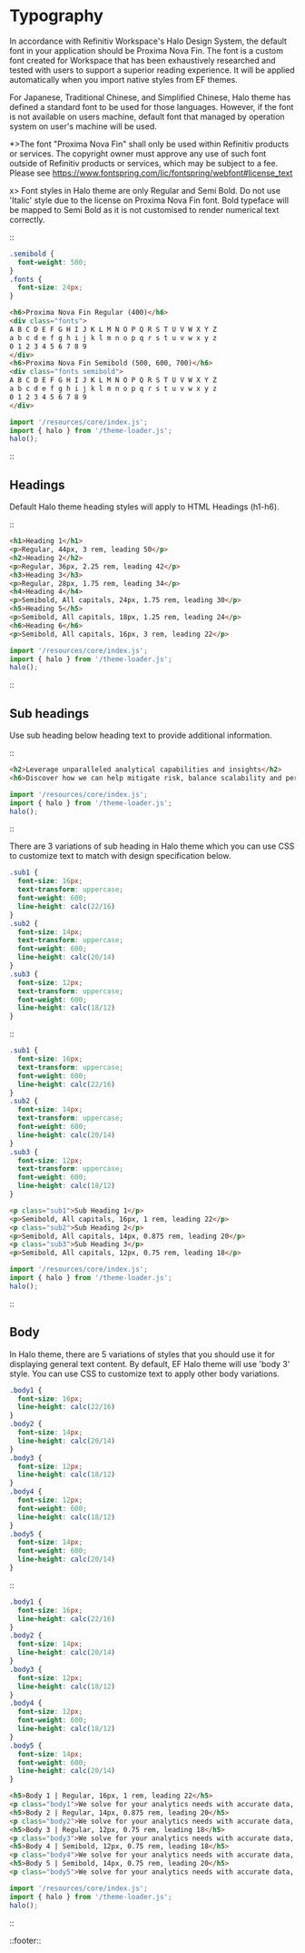 <!--
type: page
title: Typography
location: ./styles/typography
layout: default
-->

# Typography

In accordance with Refinitiv Workspace's Halo Design System, the default font in your application should be Proxima Nova Fin. The font is a custom font created for Workspace that has been exhaustively researched and tested with users to support a superior reading experience. It will be applied automatically when you import native styles from EF themes.

For Japanese, Traditional Chinese, and Simplified Chinese, Halo theme has defined a standard font to be used for those languages. However, if the font is not available on users machine, default font that managed by operation system on user's machine will be used.

*>The font "Proxima Nova Fin" shall only be used within Refinitiv products or services. The copyright owner must approve any use of such font outside of Refinitiv products or services, which may be subject to a fee. Please see https://www.fontspring.com/lic/fontspring/webfont#license_text

x> Font styles in Halo theme are only Regular and Semi Bold. Do not use 'Italic' style due to the license on Proxima Nova Fin font. Bold typeface will be mapped to Semi Bold as it is not customised to render numerical text correctly.

::
```css
.semibold {
  font-weight: 500;
}
.fonts {
  font-size: 24px;
}
```
```html
<h6>Proxima Nova Fin Regular (400)</h6>
<div class="fonts">
A B C D E F G H I J K L M N O P Q R S T U V W X Y Z
a b c d e f g h i j k l m n o p q r s t u v w x y z
0 1 2 3 4 5 6 7 8 9
</div>
<h6>Proxima Nova Fin Semibold (500, 600, 700)</h6>
<div class="fonts semibold">
A B C D E F G H I J K L M N O P Q R S T U V W X Y Z
a b c d e f g h i j k l m n o p q r s t u v w x y z
0 1 2 3 4 5 6 7 8 9
</div>
```
```javascript
import '/resources/core/index.js';
import { halo } from '/theme-loader.js';
halo();
```
::

## Headings
Default Halo theme heading styles will apply to HTML Headings (h1-h6).

::
```html
<h1>Heading 1</h1>
<p>Regular, 44px, 3 rem, leading 50</p>
<h2>Heading 2</h2>
<p>Regular, 36px, 2.25 rem, leading 42</p>
<h3>Heading 3</h3>
<p>Regular, 28px, 1.75 rem, leading 34</p>
<h4>Heading 4</h4>
<p>Semibold, All capitals, 24px, 1.75 rem, leading 30</p>
<h5>Heading 5</h5>
<p>Semibold, All capitals, 18px, 1.25 rem, leading 24</p>
<h6>Heading 6</h6>
<p>Semibold, All capitals, 16px, 3 rem, leading 22</p>
```
```javascript
import '/resources/core/index.js';
import { halo } from '/theme-loader.js';
halo();
```
::

## Sub headings
Use sub heading below heading text to provide additional information.

::
```html
<h2>Leverage unparalleled analytical capabilities and insights</h2>
<h6>Discover how we can help mitigate risk, balance scalability and performance, and enable you to thrive in tough economic conditions.</h6>
```
```javascript
import '/resources/core/index.js';
import { halo } from '/theme-loader.js';
halo();
```
::

There are 3 variations of sub heading in Halo theme which you can use CSS to customize text to match with design specification below.

```css
.sub1 {
  font-size: 16px;
  text-transform: uppercase;
  font-weight: 600;
  line-height: calc(22/16)
}
.sub2 {
  font-size: 14px;
  text-transform: uppercase;
  font-weight: 600;
  line-height: calc(20/14)
}
.sub3 {
  font-size: 12px;
  text-transform: uppercase;
  font-weight: 600;
  line-height: calc(18/12)
}
```

::
```css
.sub1 {
  font-size: 16px;
  text-transform: uppercase;
  font-weight: 600;
  line-height: calc(22/16)
}
.sub2 {
  font-size: 14px;
  text-transform: uppercase;
  font-weight: 600;
  line-height: calc(20/14)
}
.sub3 {
  font-size: 12px;
  text-transform: uppercase;
  font-weight: 600;
  line-height: calc(18/12)
}
```
```html
<p class="sub1">Sub Heading 1</p>
<p>Semibold, All capitals, 16px, 1 rem, leading 22</p>
<p class="sub2">Sub Heading 2</p>
<p>Semibold, All capitals, 14px, 0.875 rem, leading 20</p>
<p class="sub3">Sub Heading 3</p>
<p>Semibold, All capitals, 12px, 0.75 rem, leading 18</p>
```
```javascript
import '/resources/core/index.js';
import { halo } from '/theme-loader.js';
halo();
```
::

## Body

In Halo theme, there are 5 variations of styles that you should use it for displaying general text content. By default, EF Halo theme will use 'body 3' style. You can use CSS to customize text to apply other body variations.

```css
.body1 {
  font-size: 16px;
  line-height: calc(22/16)
}
.body2 {
  font-size: 14px;
  line-height: calc(20/14)
}
.body3 {
  font-size: 12px;
  line-height: calc(18/12)
}
.body4 {
  font-size: 12px;
  font-weight: 600;
  line-height: calc(18/12)
}
.body5 {
  font-size: 14px;
  font-weight: 600;
  line-height: calc(20/14)
}
```

::
```css
.body1 {
  font-size: 16px;
  line-height: calc(22/16)
}
.body2 {
  font-size: 14px;
  line-height: calc(20/14)
}
.body3 {
  font-size: 12px;
  line-height: calc(18/12)
}
.body4 {
  font-size: 12px;
  font-weight: 600;
  line-height: calc(18/12)
}
.body5 {
  font-size: 14px;
  font-weight: 600;
  line-height: calc(20/14)
}
```
```html
<h5>Body 1 | Regular, 16px, 1 rem, leading 22</h5>
<p class="body1">We solve for your analytics needs with accurate data, comprehensive asset class coverage, sophisticated market-leading models and world-class global expertise.</p>
<h5>Body 2 | Regular, 14px, 0.875 rem, leading 20</h5>
<p class="body2">We solve for your analytics needs with accurate data, comprehensive asset class coverage, sophisticated market-leading models and world-class global expertise.</p>
<h5>Body 3 | Regular, 12px, 0.75 rem, leading 18</h5>
<p class="body3">We solve for your analytics needs with accurate data, comprehensive asset class coverage, sophisticated market-leading models and world-class global expertise.</p>
<h5>Body 4 | Semibold, 12px, 0.75 rem, leading 18</h5>
<p class="body4">We solve for your analytics needs with accurate data, comprehensive asset class coverage, sophisticated market-leading models and world-class global expertise.</p>
<h5>Body 5 | Semibold, 14px, 0.75 rem, leading 20</h5>
<p class="body5">We solve for your analytics needs with accurate data, comprehensive asset class coverage, sophisticated market-leading models and world-class global expertise.</p>
```
```javascript
import '/resources/core/index.js';
import { halo } from '/theme-loader.js';
halo();
```
::




::footer::
